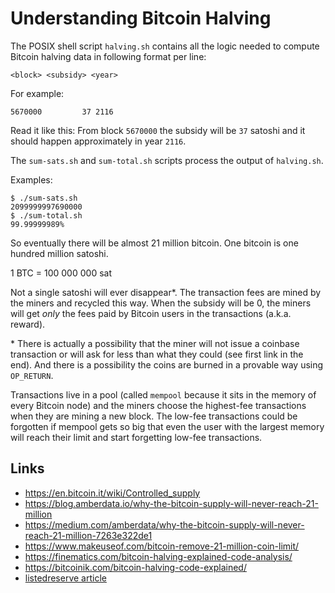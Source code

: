 # Understanding Bitcoin Halving

The POSIX shell script `halving.sh` contains all the logic
needed to compute Bitcoin halving data in following format
per line:

    <block> <subsidy> <year>

For example:

    5670000         37 2116

Read it like this: From block `5670000` the subsidy will be `37` satoshi
and it should happen approximately in year `2116`.

The `sum-sats.sh` and `sum-total.sh` scripts process the output of
`halving.sh`.

Examples:

    $ ./sum-sats.sh
    2099999997690000
    $ ./sum-total.sh 
    99.99999989%

So eventually there will be almost 21 million bitcoin.
One bitcoin is one hundred million satoshi.

1 BTC = 100 000 000 sat

Not a single satoshi will ever disappear\*. The transaction
fees are mined by the miners and recycled this way. When
the subsidy will be 0, the miners will get _only_ the fees
paid by Bitcoin users in the transactions (a.k.a. reward).

\* There is actually a possibility that the miner
will not issue a coinbase transaction or will ask for less
than what they could (see first link in the end).
And there is a possibility the coins are burned in
a provable way using `OP_RETURN`.

Transactions live in a pool (called `mempool` because it
sits in the memory of every Bitcoin node) and the miners
choose the highest-fee transactions when they are mining
a new block. The low-fee transactions could be forgotten
if mempool gets so big that even the user with the largest
memory will reach their limit and start forgetting low-fee
transactions.


## Links

 * https://en.bitcoin.it/wiki/Controlled_supply
 * https://blog.amberdata.io/why-the-bitcoin-supply-will-never-reach-21-million
 * https://medium.com/amberdata/why-the-bitcoin-supply-will-never-reach-21-million-7263e322de1
 * https://www.makeuseof.com/bitcoin-remove-21-million-coin-limit/
 * https://finematics.com/bitcoin-halving-explained-code-analysis/
 * https://bitcoinik.com/bitcoin-halving-code-explained/
 * [listedreserve article](https://www.listedreserve.com/education/transactions-and-the-bitcoin-money-supply/)
